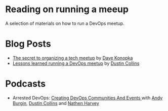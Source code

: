 Reading on running a meeup
==========================
A selection of materials on how to run a DevOps meetup.

Blog Posts
==========
- [The secret to organizing a tech meetup](http://www.davekonopka.com/2015/the-secret-to-organizing-a-tech-meetup.html) by [Dave Konopka](https://twitter.com/davekonopka)
- [Lessons learned running a DevOps meetup](http://dustinrcollins.com/lessons-learned-running-a-devops-meetup) by [Dustin Collins](https://twitter.com/dustinmm80)

Podcasts
========
- Arrested DevOps: [Creating DevOps Communities And Events ](https://www.arresteddevops.com/communities/) with [Andy Burgin](https://twitter.com/andyburgin), [Dustin Collins](https://twitter.com/dustinmm80) and [Nathen Harvey](https://twitter.com/nathenharvey)

